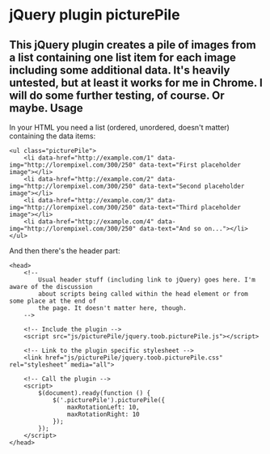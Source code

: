 jQuery plugin picturePile
=========================

This jQuery plugin creates a pile of images from a list containing one list item for each image including some additional data. It's heavily untested, but at least it works for me in Chrome. I will do some further testing, of course. Or maybe.
Usage
-----
In your HTML you need a list (ordered, unordered, doesn't matter) containing the data items:
```
<ul class="picturePile">
	<li data-href="http://example.com/1" data-img="http://lorempixel.com/300/250" data-text="First placeholder image"></li>
	<li data-href="http://example.com/2" data-img="http://lorempixel.com/300/250" data-text="Second placeholder image"></li>
	<li data-href="http://example.com/3" data-img="http://lorempixel.com/300/250" data-text="Third placeholder image"></li>
	<li data-href="http://example.com/4" data-img="http://lorempixel.com/300/250" data-text="And so on..."></li>
</ul>
```
And then there's the header part:

```
<head>
	<!-- 
		Usual header stuff (including link to jQuery) goes here. I'm aware of the discussion 
		about scripts being called within the head element or from some place at the end of 
		the page. It doesn't matter here, though.
	-->
	
	<!-- Include the plugin -->
	<script src="js/picturePile/jquery.toob.picturePile.js"></script>
	
	<!-- Link to the plugin specific stylesheet -->
	<link href="js/picturePile/jquery.toob.picturePile.css" rel="stylesheet" media="all">
	
	<!-- Call the plugin -->
	<script>
		$(document).ready(function () {
			$('.picturePile').picturePile({
				maxRotationLeft: 10,
				maxRotationRight: 10
			});
		});
	</script>
</head>
```
